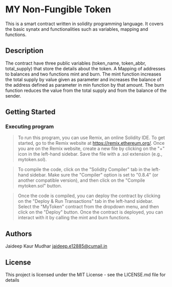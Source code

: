 # MY Non-Fungible Token

This is a smart contract written in solidity programming language. It covers the basic synatx and functionalities such as variables, mapping and functions.

## Description

The contract have three public variables (token_name, token_abbr, total_supply) that store the details about the token. A Mapping of addresses to balances and two functions mint and burn. The mint function  increases the total supply by value given as parameter and increases the balance  of the address defined as parameter in min function by that amount. The burn function reduces the value from the total supply and from the balance of the sender.

## Getting Started

### Executing program
> To run this program, you can use Remix, an online Solidity IDE. To get started, go to the Remix website at https://remix.ethereum.org/.
Once you are on the Remix website, create a new file by clicking on the "+" icon in the left-hand sidebar. Save the file with a .sol extension (e.g., mytoken.sol).

> To compile the code, click on the "Solidity Compiler" tab in the left-hand sidebar. Make sure the "Compiler" option is set to "0.8.4" (or another compatible version), and then click on the "Compile mytoken.sol" button.

> Once the code is compiled, you can deploy the contract by clicking on the "Deploy & Run Transactions" tab in the left-hand sidebar. Select the "MyToken" contract from the dropdown menu, and then click on the "Deploy" button. Once the contract is deployed, you can interact with it by calling the mint and burn functions.


## Authors
Jaideep Kaur Mudhar
jaideep.e12885@cumail.in


## License

This project is licensed under the MIT License - see the LICENSE.md file for details
